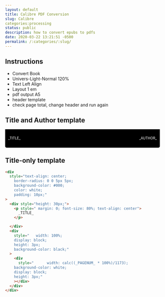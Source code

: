 ```yaml
---
layout: default
title: Calibre PDF Conversion
slug: Calibre
categories:processing
status: public
description: how to convert epubs to pdfs
date: 2020-03-22 13:21:51 -0500
permalink: /:categories/:slug/
---
```


## Instructions

- Convert Book
- Univers-Light-Normal 120%
- Text Left Align
- Layout 1 em
- pdf output A5
- header template
- check page total, change header and run again

## Title and Author template

<div
    style="border-radius: 0 0 5px 5px;
      background-color: #000;
      color: white;
      padding: 10px;"
  >
    <div style="display: grid; grid-template-columns: 1fr 1fr; grid-gap: 30px; font-size: 80%">
      <p style="text-align: left">
        _TITLE_
      </p>
      <p style="text-align: right">
        _AUTHOR_
      </p>
    </div>
   <div style="display: grid; grid-template-columns: calc((_PAGENUM_ * 100)/1173)% 1fr; grid-gap: 0; height: 3px">
     <p style="
      background-color: white;"
      ></p>
     <p style="
      background-color: black;"
      ></p>
  </div>
</div>

>

## Title-only template

```html
<div
  style="text-align: center;
    border-radius: 0 0 5px 5px;
    background-color: #000;
    color: white;
    padding: 10px;"
>
  <div style="height: 30px;">
    <p style=" margin: 0; font-size: 80%; text-align: center">
      _TITLE_
    </p>

  </div>
  <div
    style="   width: 100%;
    display: block;
    height: 3px;
    background-color: black;"
  >
    <div
      style="      width: calc((_PAGENUM_ * 100%)/1173);
    background-color: white;
    display: block;
    height: 3px;"
    ></div>
  </div>
</div>
```
